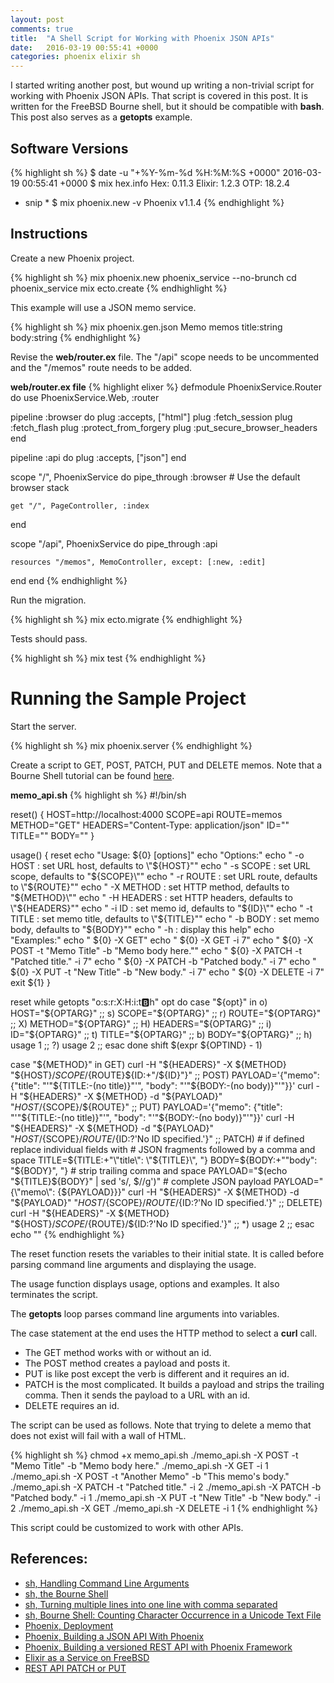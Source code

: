 ```yaml
---
layout: post
comments: true
title:  "A Shell Script for Working with Phoenix JSON APIs"
date:   2016-03-19 00:55:41 +0000
categories: phoenix elixir sh
---
```

I started writing another post, but wound up writing a non-trivial script for
working with Phoenix JSON APIs.
That script is covered in this post.
It is written for the FreeBSD Bourne shell, but it should be compatible with **bash**.
This post also serves as a **getopts** example.

## Software Versions

{% highlight sh %}
$ date -u "+%Y-%m-%d %H:%M:%S +0000"
2016-03-19 00:55:41 +0000
$ mix hex.info
Hex:    0.11.3
Elixir: 1.2.3
OTP:    18.2.4
* snip *
$ mix phoenix.new -v
Phoenix v1.1.4
{% endhighlight %}

## Instructions

Create a new Phoenix project.

{% highlight sh %}
mix phoenix.new phoenix_service --no-brunch
cd phoenix_service
mix ecto.create
{% endhighlight %}

This example will use a JSON memo service.

{% highlight sh %}
mix phoenix.gen.json Memo memos title:string body:string
{% endhighlight %}

Revise the **web/router.ex** file.
The "/api" scope needs to be uncommented and the "/memos" route needs to be added.

**web/router.ex file**
{% highlight elixer %}
defmodule PhoenixService.Router do
  use PhoenixService.Web, :router

  pipeline :browser do
    plug :accepts, ["html"]
    plug :fetch_session
    plug :fetch_flash
    plug :protect_from_forgery
    plug :put_secure_browser_headers
  end

  pipeline :api do
    plug :accepts, ["json"]
  end

  scope "/", PhoenixService do
    pipe_through :browser # Use the default browser stack
  
    get "/", PageController, :index
  end

  scope "/api", PhoenixService do
    pipe_through :api

    resources "/memos", MemoController, except: [:new, :edit]
  end
end
{% endhighlight %}

Run the migration.

{% highlight sh %}
mix ecto.migrate
{% endhighlight %}

Tests should pass.

{% highlight sh %}
mix test
{% endhighlight %}

# Running the Sample Project

Start the server.

{% highlight sh %}
mix phoenix.server
{% endhighlight %}

Create a script to GET, POST, PATCH, PUT and DELETE memos.
Note that a Bourne Shell tutorial can be found [here][sh-tutorial].

**memo_api.sh**
{% highlight sh %}
#!/bin/sh

reset() {
  HOST=http://localhost:4000
  SCOPE=api
  ROUTE=memos
  METHOD="GET"
  HEADERS="Content-Type: application/json"
  ID=""
  TITLE=""
  BODY=""
}

usage() {
  reset
  echo "Usage:  ${0} [options]"
  echo "Options:"
  echo "  -o HOST : set URL host, defaults to \"${HOST}\""
  echo "  -s SCOPE : set URL scope, defaults to \"${SCOPE}\""
  echo "  -r ROUTE : set URL route, defaults to \"${ROUTE}\""
  echo "  -X METHOD : set HTTP method, defaults to \"${METHOD}\""
  echo "  -H HEADERS : set HTTP headers, defaults to \"${HEADERS}\""
  echo "  -i ID : set memo id, defaults to \"${ID}\""
  echo "  -t TITLE : set memo title, defaults to \"${TITLE}\""
  echo "  -b BODY : set memo body, defaults to \"${BODY}\""
  echo "  -h : display this help"
  echo "Examples:"
  echo "  ${0} -X GET"
  echo "  ${0} -X GET -i 7"
  echo "  ${0} -X POST -t \"Memo Title\" -b \"Memo body here.\""
  echo "  ${0} -X PATCH -t \"Patched title.\" -i 7"
  echo "  ${0} -X PATCH -b \"Patched body.\" -i 7"
  echo "  ${0} -X PUT -t \"New Title\" -b \"New body.\" -i 7"
  echo "  ${0} -X DELETE -i 7"
  exit ${1}
}

reset
while getopts "o:s:r:X:H:i:t:b:h" opt
do
  case "${opt}" in
    o) HOST="${OPTARG}" ;;
    s) SCOPE="${OPTARG}" ;;
    r) ROUTE="${OPTARG}" ;;
    X) METHOD="${OPTARG}" ;;
    H) HEADERS="${OPTARG}" ;;
    i) ID="${OPTARG}" ;;
    t) TITLE="${OPTARG}" ;;
    b) BODY="${OPTARG}" ;;
    h) usage 1 ;;
    \?) usage 2 ;;
  esac
done
shift $(expr ${OPTIND} - 1)

case "${METHOD}" in
  GET)
    curl -H "${HEADERS}" -X ${METHOD} "${HOST}/${SCOPE}/${ROUTE}${ID:+"/${ID}"}"
    ;;
  POST)
    PAYLOAD='{"memo": {"title": "'"${TITLE:-(no title)}"'", "body": "'"${BODY:-(no body)}"'"}}'
    curl -H "${HEADERS}" -X ${METHOD} -d "${PAYLOAD}" "${HOST}/${SCOPE}/${ROUTE}" 
    ;;
  PUT)
    PAYLOAD='{"memo": {"title": "'"${TITLE:-(no title)}"'", "body": "'"${BODY:-(no body)}"'"}}'
    curl -H "${HEADERS}" -X ${METHOD} -d "${PAYLOAD}" "${HOST}/${SCOPE}/${ROUTE}/${ID:?'No ID specified.'}" 
    ;;
  PATCH)
    # if defined replace individual fields with
    # JSON fragments followed by a comma and space
    TITLE=${TITLE:+"\"title\": \"${TITLE}\", "}
    BODY=${BODY:+"\"body\": \"${BODY}\", "}
    # strip trailing comma and space
    PAYLOAD="$(echo "${TITLE}${BODY}" | sed 's/, $//g')"
    # complete JSON payload
    PAYLOAD="{\"memo\": {${PAYLOAD}}}"
    curl -H "${HEADERS}" -X ${METHOD} -d "${PAYLOAD}" "${HOST}/${SCOPE}/${ROUTE}/${ID:?'No ID specified.'}" 
    ;;
  DELETE)
    curl -H "${HEADERS}" -X ${METHOD} "${HOST}/${SCOPE}/${ROUTE}/${ID:?'No ID specified.'}"
    ;;
  *)
    usage 2
    ;;
esac
echo ""
{% endhighlight %}

The reset function resets the variables to their initial state.
It is called before parsing command line arguments and displaying the usage.

The usage function displays usage, options and examples.
It also terminates the script.

The **getopts** loop parses command line arguments into variables.

The case statement at the end uses the HTTP method to select a **curl** call.

- The GET method works with or without an id.
- The POST method creates a payload and posts it.
- PUT is like post except the verb is different and it requires an id.
- PATCH is the most complicated.
  It builds a payload and strips the trailing comma.
  Then it sends the payload to a URL with an id.
- DELETE requires an id.

The script can be used as follows.
Note that trying to delete a memo that does not exist will fail with a wall of HTML.

{% highlight sh %}
chmod +x memo_api.sh
./memo_api.sh -X POST -t "Memo Title" -b "Memo body here."
./memo_api.sh -X GET -i 1
./memo_api.sh -X POST -t "Another Memo" -b "This memo's body."
./memo_api.sh -X PATCH -t "Patched title." -i 2
./memo_api.sh -X PATCH -b "Patched body." -i 1
./memo_api.sh -X PUT -t "New Title" -b "New body." -i 2
./memo_api.sh -X GET
./memo_api.sh -X DELETE -i 1
{% endhighlight %}

This script could be customized to work with other APIs.

## References:
- [sh, Handling Command Line Arguments][sh-getopts]
- [sh, the Bourne Shell][sh-tutorial]
- [sh, Turning multiple lines into one line with comma separated][sh-comma]
- [sh, Bourne Shell: Counting Character Occurrence in a Unicode Text File][sh-count]
- [Phoenix, Deployment][phoenix-deployment]
- [Phoenix, Building a JSON API With Phoenix][phoenix-json]
- [Phoenix, Building a versioned REST API with Phoenix Framework][phoenix-versioned-rest]
- [Elixir as a Service on FreeBSD][elixir-service]
- [REST API PATCH or PUT][rest-patch-put]

[sh-getopts]: http://www.shelldorado.com/goodcoding/cmdargs.html
[sh-tutorial]: http://www.grymoire.com/Unix/Sh.html
[sh-comma]: http://stackoverflow.com/questions/15758814/turning-multiple-lines-into-one-line-with-comma-separated-perl-sed-awk
[sh-count]: https://sgeos.github.io/sh/2016/02/23/bourne-shell-counting-character-occurrence-in-unicode-text-file.html
[phoenix-deployment]: http://www.phoenixframework.org/docs/deployment
[phoenix-json]: http://learnwithjeff.com/blog/2015/10/03/building-a-json-api-with-phoenix/
[phoenix-versioned-rest]: https://renatomoya.github.io/2015/05/09/Building-a-versioned-REST-API-with-Phoenix-Framework.html
[elixir-service]: https://sgeos.github.io/elixir/erlang/2016/01/16/elixir-as-a-service_on_freebsd.html
[postgresql-install]: https://jasonk2600.wordpress.com/2010/01/11/installing-postgresql-on-freebsd/
[rest-patch-put]: http://stackoverflow.com/questions/24241893/rest-api-patch-or-put

